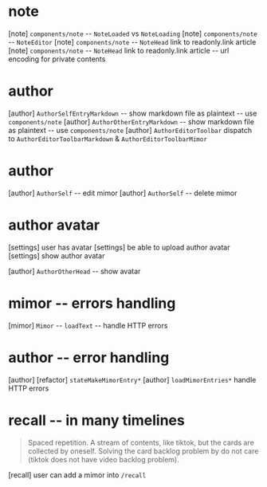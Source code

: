 # note

[note] `components/note` -- `NoteLoaded` vs `NoteLoading`
[note] `components/note` -- `NoteEditor`
[note] `components/note` -- `NoteHead` link to readonly.link article
[note] `components/note` -- `NoteHead` link to readonly.link article -- url encoding for private contents

# author

[author] `AuthorSelfEntryMarkdown` -- show markdown file as plaintext -- use `components/note`
[author] `AuthorOtherEntryMarkdown` -- show markdown file as plaintext -- use `components/note`
[author] `AuthorEditorToolbar` dispatch to `AuthorEditorToolbarMarkdown` & `AuthorEditorToolbarMimor`

# author

[author] `AuthorSelf` -- edit mimor
[author] `AuthorSelf` -- delete mimor

# author avatar

[settings] user has avatar
[settings] be able to upload author avatar
[settings] show author avatar

[author] `AuthorOtherHead` -- show avatar

# mimor -- errors handling

[mimor] `Mimor` -- `loadText` -- handle HTTP errors

# author -- error handling

[author] [refactor] `stateMakeMimorEntry*`
[author] `loadMimorEntries*` handle HTTP errors

# recall -- in many timelines

> Spaced repetition. A stream of contents, like tiktok, but the cards
> are collected by oneself. Solving the card backlog problem by do not
> care (tiktok does not have video backlog problem).

[recall] user can add a mimor into `/recall`
